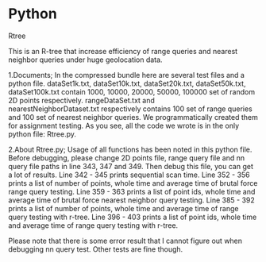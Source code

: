 # Python
Rtree

This is an R-tree that increase efficiency of range queries and nearest neighbor queries under huge geolocation data.

1.Documents;
    In the compressed bundle here are several test files and a python file. dataSet1k.txt, dataSet10k.txt, dataSet20k.txt, dataSet50k.txt,
    dataSet100k.txt contain 1000, 10000, 20000, 50000, 100000 set of random 2D points respectively. rangeDataSet.txt and  
    nearestNeighborDataset.txt respectively contains 100 set of range queries and 100 set of nearest neighbor queries. 
    We programmatically created them for assignment testing. As you see, all the code we wrote is in the only python file: Rtree.py.

2.About Rtree.py;
    Usage of all functions has been noted in this python file. 
    Before debugging, please change 2D points file, range query file and nn query file paths in line 343, 347 and 349.
    Then debug this file, you can get a lot of results. 
    Line 342 - 345 prints sequential scan time.
    Line 352 - 356 prints a list of number of points, whole time and average time of brutal force range query testing.
    Line 359 - 363 prints a list of point ids, whole time and average time of brutal force nearest neighbor query testing.
    Line 385 - 392 prints a list of number of points, whole time and average time of range query testing with r-tree.
    Line 396 - 403 prints a list of point ids, whole time and average time of range query testing with r-tree.

Please note that there is some error result that I cannot figure out when debugging nn query test. Other tests are fine though.
